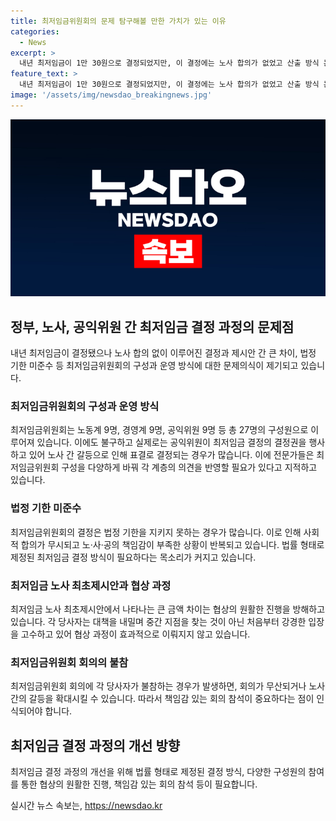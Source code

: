 ```yaml
---
title: 최저임금위원회의 문제 탐구해볼 만한 가치가 있는 이유
categories:
  - News
excerpt: >
  내년 최저임금이 1만 30원으로 결정되었지만, 이 결정에는 노사 합의가 없었고 산출 방식 논란, 최저임금위원회의 공익위원 중재안 주먹구구 문제가 지적되고 있다. 최저임금위원회 구성과 운영방식 문제로 인해 노사 간의 갈등과 회의 파행이 빈번하며, 노사의 최초제시안 차이로 인한 협상 과정의 비효율성도 부각되고 있다. 이러한 문제점에 대한 전문가들의 지적과 정부의 결정 체계 개편 안이 소개되었으며, 사회적 합의와 갈등 최소화를 위한 공론화의 필요성이 제기되고 있다. (150자)
feature_text: >
  내년 최저임금이 1만 30원으로 결정되었지만, 이 결정에는 노사 합의가 없었고 산출 방식 논란, 최저임금위원회의 공익위원 중재안 주먹구구 문제가 지적되고 있다. 최저임금위원회 구성과 운영방식 문제로 인해 노사 간의 갈등과 회의 파행이 빈번하며, 노사의 최초제시안 차이로 인한 협상 과정의 비효율성도 부각되고 있다. 이러한 문제점에 대한 전문가들의 지적과 정부의 결정 체계 개편 안이 소개되었으며, 사회적 합의와 갈등 최소화를 위한 공론화의 필요성이 제기되고 있다. (150자)
image: '/assets/img/newsdao_breakingnews.jpg'
---
```


<p><img src="/assets/img/newsdao_breakingnews.jpg" alt="cryptoinkorea 속보" /></p>

<h2 data-ke-size="size26">정부, 노사, 공익위원 간 최저임금 결정 과정의 문제점</h2>

<p data-ke-size="size16">내년 최저임금이 결정됐으나 노사 합의 없이 이루어진 결정과 제시안 간 큰 차이, 법정 기한 미준수 등 최저임금위원회의 구성과 운영 방식에 대한 문제의식이 제기되고 있습니다.</p>

<h3>최저임금위원회의 구성과 운영 방식</h3>

<p data-ke-size="size16">최저임금위원회는 노동계 9명, 경영계 9명, 공익위원 9명 등 총 27명의 구성원으로 이루어져 있습니다. 이에도 불구하고 실제로는 공익위원이 최저임금 결정의 결정권을 행사하고 있어 노사 간 갈등으로 인해 표결로 결정되는 경우가 많습니다. 이에 전문가들은 최저임금위원회 구성을 다양하게 바꿔 각 계층의 의견을 반영할 필요가 있다고 지적하고 있습니다.</p>

<h3>법정 기한 미준수</h3>

<p data-ke-size="size16">최저임금위원회의 결정은 법정 기한을 지키지 못하는 경우가 많습니다. 이로 인해 사회적 합의가 무시되고 노·사·공의 책임감이 부족한 상황이 반복되고 있습니다. 법률 형태로 제정된 최저임금 결정 방식이 필요하다는 목소리가 커지고 있습니다.</p>

<h3>최저임금 노사 최초제시안과 협상 과정</h3>

<p data-ke-size="size16">최저임금 노사 최초제시안에서 나타나는 큰 금액 차이는 협상의 원활한 진행을 방해하고 있습니다. 각 당사자는 대책을 내밀며 중간 지점을 찾는 것이 아닌 처음부터 강경한 입장을 고수하고 있어 협상 과정이 효과적으로 이뤄지지 않고 있습니다.</p>

<h3>최저임금위원회 회의의 불참</h3>

<p data-ke-size="size16">최저임금위원회 회의에 각 당사자가 불참하는 경우가 발생하면, 회의가 무산되거나 노사 간의 갈등을 확대시킬 수 있습니다. 따라서 책임감 있는 회의 참석이 중요하다는 점이 인식되어야 합니다.</p>

<h2 data-ke-size="size26">최저임금 결정 과정의 개선 방향</h2>

<p data-ke-size="size16">최저임금 결정 과정의 개선을 위해 법률 형태로 제정된 결정 방식, 다양한 구성원의 참여를 통한 협상의 원활한 진행, 책임감 있는 회의 참석 등이 필요합니다.</p>
실시간 뉴스 속보는, <a href="https://newsdao.kr" rel="dofollow">https://newsdao.kr</a>


